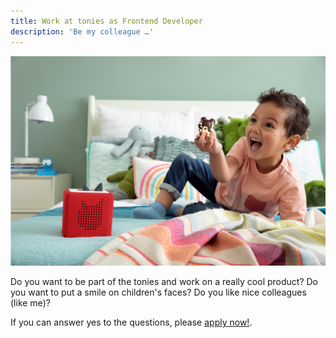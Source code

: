 ```yaml
---
title: Work at tonies as Frontend Developer
description: 'Be my colleague …'
---
```


![child holds a tonie](tonies.webp)

Do you want to be part of the tonies and work on a really cool product? Do you want to put a smile on children's faces? Do you like nice colleagues (like me)?

If you can answer yes to the questions, please [apply now!](https://tonies.jobs.personio.de/job/582848?display=en).
